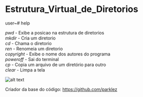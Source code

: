 # Estrutura_Virtual_de_Diretorios

user~# help

*pwd* - Exibe a posicao na estrutura de diretorios<br/>
*mkdir* - Cria um diretorio<br/>
*cd* - Chama o diretorio<br/>
*ren* - Renomeia um diretorio<br/>
*copyright* - Exibe o nome dos autores do programa<br/>
*poweroff* - Sai do terminal<br/>
*cp* - Copia um arquivo de um diretório para outro<br/>
*clear* - Limpa a tela<br/>

![alt text](http://www.fatec.edu.br/wp-content/themes/fatec/img/logo-colorido.png)


Criador da base do código: <link>https://github.com/parklez<link/>
